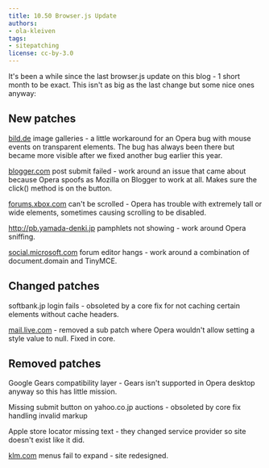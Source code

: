 ```yaml
---
title: 10.50 Browser.js Update
authors:
- ola-kleiven
tags:
- sitepatching
license: cc-by-3.0
---
```


It&#39;s been a while since the last browser.js update on this blog - 1 short month to be exact. This isn&#39;t as big as the last change but some nice ones anyway:

## New patches



<a href="http://bild.de/" target="_blank">bild.de</a> image galleries - a little workaround for an Opera bug with mouse events on transparent elements. The bug has always been there but became more visible after we fixed another bug earlier this year.

<a href="http://blogger.com/" target="_blank">blogger.com</a> post submit failed - work around an issue that came about because Opera spoofs as Mozilla on Blogger to work at all. Makes sure the click() method is on the button.

<a href="http://forums.xbox.com/" target="_blank">forums.xbox.com</a> can&#39;t be scrolled - Opera has trouble with extremely tall or wide elements, sometimes causing scrolling to be disabled.

<a href="http://pb.yamada-denki.jp" target="_blank">http://pb.yamada-denki.jp</a> pamphlets not showing - work around Opera sniffing.

<a href="http://social.microsoft.com" target="_blank">social.microsoft.com</a> forum editor hangs - work around a combination of document.domain and TinyMCE.



## Changed patches



softbank.jp login fails - obsoleted by a core fix for not caching certain elements without cache headers.

<a href="http://mail.live.com" target="_blank">mail.live.com</a> - removed a sub patch where Opera wouldn&#39;t allow setting a style value to null. Fixed in core.



## Removed patches



Google Gears compatibility layer - Gears isn&#39;t supported in Opera desktop anyway so this has little mission.

Missing submit button on yahoo.co.jp auctions - obsoleted by core fix handling invalid markup

Apple store locator missing text - they changed service provider so site doesn&#39;t exist like it did.

<a href="http://klm.com/" target="_blank">klm.com</a> menus fail to expand - site redesigned.
